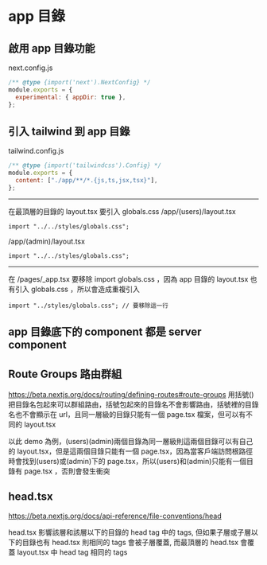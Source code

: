 # app 目錄

## 啟用 app 目錄功能

next.config.js

```js
/** @type {import('next').NextConfig} */
module.exports = {
  experimental: { appDir: true },
};
```

## 引入 tailwind 到 app 目錄

tailwind.config.js

```js
/** @type {import('tailwindcss').Config} */
module.exports = {
  content: ["./app/**/*.{js,ts,jsx,tsx}"],
};
```

---

在最頂層的目錄的 layout.tsx 要引入 globals.css
/app/(users)/layout.tsx

```tsx
import "../../styles/globals.css";
```

/app/(admin)/layout.tsx

```tsx
import "../../styles/globals.css";
```

---

在 /pages/\_app.tsx 要移除 import globals.css ，因為 app 目錄的 layout.tsx 也有引入 globals.css ，所以會造成重複引入

```tsx
import "../styles/globals.css"; // 要移除這一行
```

## app 目錄底下的 component 都是 server component

## Route Groups 路由群組

https://beta.nextjs.org/docs/routing/defining-routes#route-groups
用括號()把目錄名包起來可以群組路由，括號包起來的目錄名不會影響路由，括號裡的目錄名也不會顯示在 url，且同一層級的目錄只能有一個 page.tsx 檔案，但可以有不同的 layout.tsx

以此 demo 為例，(users)(admin)兩個目錄為同一層級則這兩個目錄可以有自己的 layout.tsx，但是這兩個目錄只能有一個 page.tsx，因為當客戶端訪問根路徑時會找到(users)或(admin)下的 page.tsx，所以(users)和(admin)只能有一個目錄有 page.tsx ，否則會發生衝突

## head.tsx

https://beta.nextjs.org/docs/api-reference/file-conventions/head

head.tsx 影響該層和該層以下的目錄的 head tag 中的 tags, 但如果子層或子層以下的目錄也有 head.tsx 則相同的 tags 會被子層覆蓋, 而最頂層的 head.tsx 會覆蓋 layout.tsx 中 head tag 相同的 tags
